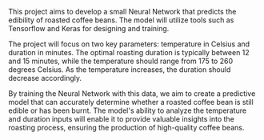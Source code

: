 This project aims to develop a small Neural Network that predicts the edibility of roasted coffee beans. The model will utilize tools such as Tensorflow and Keras for designing and training.

The project will focus on two key parameters: temperature in Celsius and duration in minutes. The optimal roasting duration is typically between 12 and 15 minutes, while the temperature should range from 175 to 260 degrees Celsius. As the temperature increases, the duration should decrease accordingly.

By training the Neural Network with this data, we aim to create a predictive model that can accurately determine whether a roasted coffee bean is still edible or has been burnt. The model's ability to analyze the temperature and duration inputs will enable it to provide valuable insights into the roasting process, ensuring the production of high-quality coffee beans.
